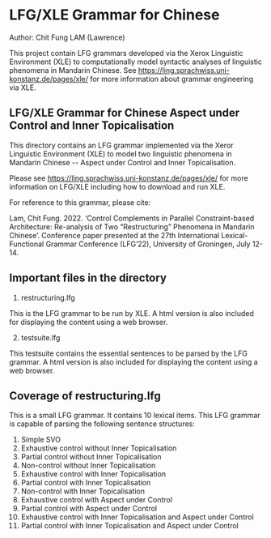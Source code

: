 # LFG/XLE Grammar for Chinese

Author: Chit Fung LAM (Lawrence)

This project contain LFG grammars developed via the Xerox Linguistic Environment (XLE) to computationally model syntactic analyses of linguistic phenomena in Mandarin Chinese. See https://ling.sprachwiss.uni-konstanz.de/pages/xle/ for more information about grammar engineering via XLE.

LFG/XLE Grammar for Chinese Aspect under Control and Inner Topicalisation
-------------------------------------------------------------------------
This directory contains an LFG grammar implemented via the Xeror Linguistic Environment (XLE) to model two linguistic phenomena in Mandarin Chinese -- Aspect under Control and Inner Topicalisation.

Please see https://ling.sprachwiss.uni-konstanz.de/pages/xle/ for more information on LFG/XLE including how to download and run XLE.

For reference to this grammar, please cite:

Lam, Chit Fung. 2022. ‘Control Complements in Parallel Constraint-based Architecture: Re-analysis of Two “Restructuring” Phenomena in Mandarin Chinese’. Conference paper presented at the 27th International Lexical-Functional Grammar Conference (LFG’22), University of Groningen, July 12-14.

Important files in the directory
--------------------------------
1. restructuring.lfg

This is the LFG grammar to be run by XLE.
A html version is also included for displaying the content using a web browser.

2. testsuite.lfg

This testsuite contains the essential sentences to be parsed by the LFG grammar.
A html version is also included for displaying the content using a web browser.

Coverage of restructuring.lfg
-----------------
This is a small LFG grammar. It contains 10 lexical items. This LFG grammar is capable of parsing the following sentence structures:

1. Simple SVO
2. Exhaustive control without Inner Topicalisation
3. Partial control without Inner Topicalisation
4. Non-control without Inner Topicalisation
5. Exhaustive control with Inner Topicalisation
6. Partial control with Inner Topicalisation
7. Non-control with Inner Topicalisation
8. Exhaustive control with Aspect under Control
9. Partial control with Aspect under Control
10. Exhaustive control with Inner Topicalisation and Aspect under Control
11. Partial control with Inner Topicalisation and Aspect under Control
